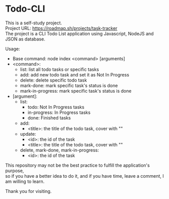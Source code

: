 # Todo-CLI
This is a self-study project.  
Project URL: https://roadmap.sh/projects/task-tracker  
The project is a CLI Todo List application using Javascript, NodeJS and JSON as database.

Usage:
 - Base command: node index \<command\> \[arguments\]
 - \<command\>:
    - list: list all todo tasks or specific tasks
    - add: add new todo task and set it as Not In Progress
    - delete: delete specific todo task
    - mark-done: mark specific task's status is done
    - mark-in-progress: mark specific task's status is done
 - \[argument\]:
    - list:
      - todo: Not In Progress tasks
      - in-progress: In Progress tasks
      - done: Finished tasks
    - add:
      - \<title\>: the title of the todo task, cover with ""
    - update:
      - \<id\>: the id of the task
      - \<title\>: the title of the todo task, cover with ""
    - delete, mark-done, mark-in-progress:
      - \<id\>: the id of the task

This repository may not be the best practice to fulfill the application's purpose,  
so if you have a better idea to do it, and if you have time, leave a comment, I am willing to learn. 

Thank you for visiting.
